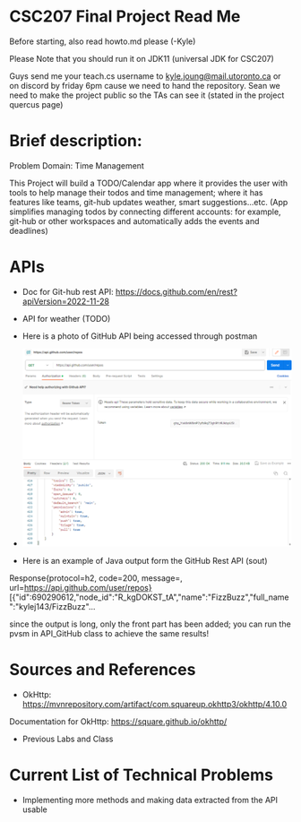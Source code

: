 # CSC207 Final Project Read Me

Before starting, also read howto.md please (-Kyle)

Please Note that you should run it on JDK11 (universal JDK for CSC207)

Guys send me your teach.cs username to kyle.joung@mail.utoronto.ca or on discord by friday 6pm cause we need to hand the repository.
Sean we need to make the project public so the TAs can see it (stated in the project quercus page)

# Brief description:

Problem Domain: Time Management 

This Project will build a TODO/Calendar app where it provides the user with tools
to help manage their todos and time management; where it has features like teams, git-hub updates
weather, smart suggestions...etc. (App simplifies managing todos by connecting different accounts:
for example, git-hub or other workspaces and automatically adds the events and deadlines)

# APIs

- Doc for Git-hub rest API: https://docs.github.com/en/rest?apiVersion=2022-11-28
- API for weather (TODO)


- Here is a photo of GitHub API being accessed through postman
- ![screenshot of postman.png](photos%2Fscreenshot%20of%20postman.png)

- Here is an example of Java output form the GitHub Rest API (sout)

Response{protocol=h2, code=200, message=, url=https://api.github.com/user/repos}
[{"id":690290612,"node_id":"R_kgDOKST_tA","name":"FizzBuzz","full_name":"kylej143/FizzBuzz"...

since the output is long, only the front part has been added; you can run the 
pvsm in API_GitHub class to achieve the same results!

# Sources and References

- OkHttp: https://mvnrepository.com/artifact/com.squareup.okhttp3/okhttp/4.10.0

Documentation for OkHttp: https://square.github.io/okhttp/

- Previous Labs and Class

# Current List of Technical Problems

- Implementing more methods and making data extracted from the API usable
